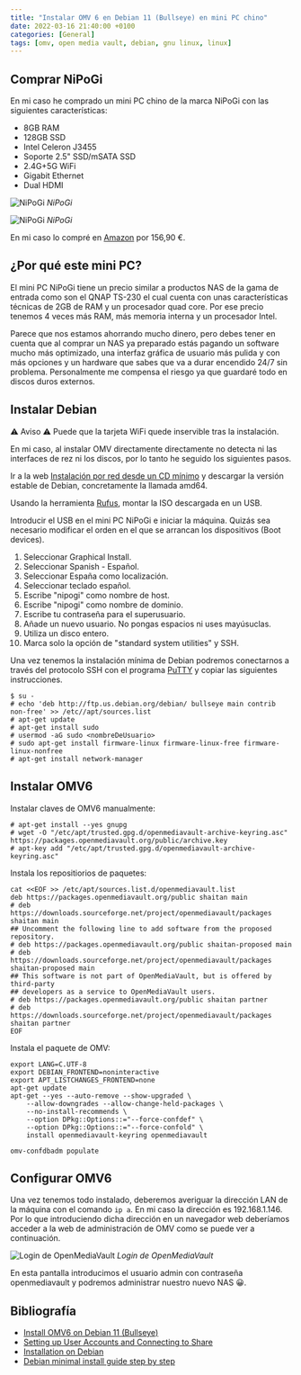 ```yaml
---
title: "Instalar OMV 6 en Debian 11 (Bullseye) en mini PC chino"
date: 2022-03-16 21:40:00 +0100
categories: [General]
tags: [omv, open media vault, debian, gnu linux, linux]
---
```


## Comprar NiPoGi

En mi caso he comprado un mini PC chino de la marca NiPoGi con las siguientes características:

- 8GB RAM
- 128GB SSD
- Ιntel Celeron J3455
- Soporte 2.5" SSD/mSATA SSD
- 2.4G+5G WiFi
- Gigabit Ethernet
- Dual HDMI

![NiPoGi](/assets/img/instalar-omv-6-en-mini-pc-chino/nipogi1.jpg)
_NiPoGi_

![NiPoGi](/assets/img/instalar-omv-6-en-mini-pc-chino/nipogi2.jpg)
_NiPoGi_


En mi caso lo compré en [Amazon](https://amzn.to/3MSnowd) por 156,90 €.

## ¿Por qué este mini PC?

El mini PC NiPoGi tiene un precio similar a productos NAS de la gama de entrada como son el QNAP TS-230 el cual cuenta con unas características técnicas de 2GB de RAM y un procesador quad core. Por ese precio tenemos 4 veces más RAM, más memoria interna y un procesador Intel.

Parece que nos estamos ahorrando mucho dinero, pero debes tener en cuenta que al comprar un NAS ya preparado estás pagando un software mucho más optimizado, una interfaz gráfica de usuario más pulida y con más opciones y un hardware que sabes que va a durar encendido 24/7 sin problema. Personalmente me compensa el riesgo ya que guardaré todo en discos duros externos.

## Instalar Debian

⚠ Aviso ⚠ Puede que la tarjeta WiFi quede inservible tras la instalación.

En mi caso, al instalar OMV directamente directamente no detecta ni las interfaces de rez ni los discos, por lo tanto he seguido los siguientes pasos.

Ir a la web [Instalación por red desde un CD mínimo](https://www.debian.org/CD/netinst/) y descargar la versión estable de Debian, concretamente la llamada amd64.

Usando la herramienta [Rufus](https://rufus.ie/es/), montar la ISO descargada en un USB.

Introducir el USB en el mini PC NiPoGi e iniciar la máquina. Quizás sea necesario modificar el orden en el que se arrancan los dispositivos (Boot devices).

1. Seleccionar Graphical Install.
1. Seleccionar Spanish - Español.
1. Seleccionar España como localización.
1. Seleccionar teclado español.
1. Escribe "nipogi" como nombre de host.
1. Escribe "nipogi" como nombre de dominio.
1. Escribe tu contraseña para el superusuario.
1. Añade un nuevo usuario. No pongas espacios ni uses mayúsuclas.
1. Utiliza un disco entero.
1. Marca solo la opción de "standard system utilities" y SSH.

Una vez tenemos la instalación mínima de Debian podremos conectarnos a través del protocolo SSH con el programa [PuTTY](https://www.putty.org/) y copiar las siguientes instrucciones.

```console
$ su -
# echo 'deb http://ftp.us.debian.org/debian/ bullseye main contrib non-free' >> /etc//apt/sources.list
# apt-get update
# apt-get install sudo
# usermod -aG sudo <nombreDeUsuario>
# sudo apt-get install firmware-linux firmware-linux-free firmware-linux-nonfree
# apt-get install network-manager
```

## Instalar OMV6

Instalar claves de OMV6 manualmente:

```console
# apt-get install --yes gnupg
# wget -O "/etc/apt/trusted.gpg.d/openmediavault-archive-keyring.asc" https://packages.openmediavault.org/public/archive.key
# apt-key add "/etc/apt/trusted.gpg.d/openmediavault-archive-keyring.asc"
```

Instala los repositiorios de paquetes:

```console
cat <<EOF >> /etc/apt/sources.list.d/openmediavault.list
deb https://packages.openmediavault.org/public shaitan main
# deb https://downloads.sourceforge.net/project/openmediavault/packages shaitan main
## Uncomment the following line to add software from the proposed repository.
# deb https://packages.openmediavault.org/public shaitan-proposed main
# deb https://downloads.sourceforge.net/project/openmediavault/packages shaitan-proposed main
## This software is not part of OpenMediaVault, but is offered by third-party
## developers as a service to OpenMediaVault users.
# deb https://packages.openmediavault.org/public shaitan partner
# deb https://downloads.sourceforge.net/project/openmediavault/packages shaitan partner
EOF
```

Instala el paquete de OMV:

```console
export LANG=C.UTF-8
export DEBIAN_FRONTEND=noninteractive
export APT_LISTCHANGES_FRONTEND=none
apt-get update
apt-get --yes --auto-remove --show-upgraded \
    --allow-downgrades --allow-change-held-packages \
    --no-install-recommends \
    --option DPkg::Options::="--force-confdef" \
    --option DPkg::Options::="--force-confold" \
    install openmediavault-keyring openmediavault

omv-confdbadm populate
```

## Configurar OMV6

Una vez tenemos todo instalado, deberemos averiguar la dirección LAN de la máquina con el comando `ip a`. En mi caso la dirección es 192.168.1.146. Por lo que introduciendo dicha dirección en un navegador web deberíamos acceder a la web de administración de OMV como se puede ver a continuación.

![Login de OpenMediaVault](/assets/img/instalar-omv-6-en-mini-pc-chino/omvLogin.png)
_Login de OpenMediaVault_

En esta pantalla introducimos el usuario admin con contraseña openmediavault y podremos administrar nuestro nuevo NAS 😀.

## Bibliografía

- [Install OMV6 on Debian 11 (Bullseye)](https://forum.openmediavault.org/index.php?thread/39490-install-omv6-on-debian-11-bullseye/)
- [Setting up User Accounts and Connecting to Share](https://ubuntu.com/tutorials/install-and-configure-samba#4-setting-up-user-accounts-and-connecting-to-share)
- [Installation on Debian](https://openmediavault.readthedocs.io/en/5.x/installation/on_debian.html)
- [Debian minimal install guide step by step](https://www.pcsuggest.com/debian-minimal-install-guide/)